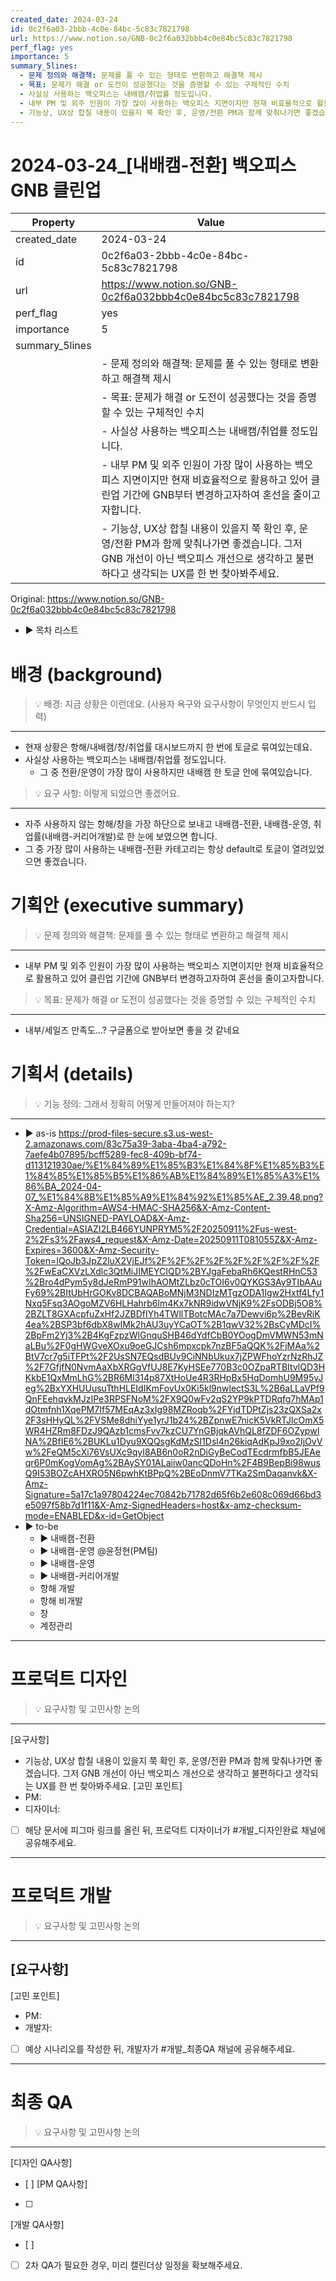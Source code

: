 ```yaml
---
created_date: 2024-03-24
id: 0c2f6a03-2bbb-4c0e-84bc-5c83c7821798
url: https://www.notion.so/GNB-0c2f6a032bbb4c0e84bc5c83c7821798
perf_flag: yes
importance: 5
summary_5lines:
  - 문제 정의와 해결책: 문제를 풀 수 있는 형태로 변환하고 해결책 제시
  - 목표: 문제가 해결 or 도전이 성공했다는 것을 증명할 수 있는 구체적인 수치
  - 사실상 사용하는 백오피스는 내배캠/취업률 정도입니다.
  - 내부 PM 및 외주 인원이 가장 많이 사용하는 백오피스 지면이지만 현재 비효율적으로 활용하고 있어 클린업 기간에 GNB부터 변경하고자하여 혼선을 줄이고자합니다.
  - 기능상, UX상 합칠 내용이 있을지 쭉 확인 후, 운영/전환 PM과 함께 맞춰나가면 좋겠습니다. 그저 GNB 개선이 아닌 백오피스 개선으로 생각하고 불편하다고 생각되는 UX를 한 번 찾아봐주세요.
---
```


# 2024-03-24_[내배캠-전환] 백오피스 GNB 클린업

| Property | Value |
| --- | --- |
| created_date | 2024-03-24 |
| id | 0c2f6a03-2bbb-4c0e-84bc-5c83c7821798 |
| url | https://www.notion.so/GNB-0c2f6a032bbb4c0e84bc5c83c7821798 |
| perf_flag | yes |
| importance | 5 |
| summary_5lines | |
|  | - 문제 정의와 해결책: 문제를 풀 수 있는 형태로 변환하고 해결책 제시 |
|  | - 목표: 문제가 해결 or 도전이 성공했다는 것을 증명할 수 있는 구체적인 수치 |
|  | - 사실상 사용하는 백오피스는 내배캠/취업률 정도입니다. |
|  | - 내부 PM 및 외주 인원이 가장 많이 사용하는 백오피스 지면이지만 현재 비효율적으로 활용하고 있어 클린업 기간에 GNB부터 변경하고자하여 혼선을 줄이고자합니다. |
|  | - 기능상, UX상 합칠 내용이 있을지 쭉 확인 후, 운영/전환 PM과 함께 맞춰나가면 좋겠습니다. 그저 GNB 개선이 아닌 백오피스 개선으로 생각하고 불편하다고 생각되는 UX를 한 번 찾아봐주세요. |

Original: https://www.notion.so/GNB-0c2f6a032bbb4c0e84bc5c83c7821798

- ▶ 목차 리스트

#  배경 (background)
> 💡 배경: 지금 상황은 이런데요. (사용자 욕구와 요구사항이 무엇인지 반드시 입력)

  ---
  - 현재 상황은 항해/내배캠/창/취업률 대시보드까지 한 번에 토글로 묶여있는데요.
  - 사실상 사용하는 백오피스는 내배캠/취업률 정도입니다.
    - 그 중 전환/운영이 가장 많이 사용하지만 내배캠 한 토글 안에 묶여있습니다.
> 💡 요구 사항: 이렇게 되었으면 좋겠어요. 

  ---
  - 자주 사용하지 않는 항해/창을 가장 하단으로 보내고 내배캠-전환, 내배캠-운영, 취업률(내배캠-커리어개발)로 한 눈에 보였으면 합니다.
  - 그 중 가장 많이 사용하는 내배캠-전환 카테고리는 항상 default로 토글이 열려있었으면 좋겠습니다.

#  기획안 (executive summary)
> 💡 문제 정의와 해결책: 문제를 풀 수 있는 형태로 변환하고 해결책 제시

  ---
  - 내부 PM 및 외주 인원이 가장 많이 사용하는 백오피스 지면이지만 현재 비효율적으로 활용하고 있어 클린업 기간에 GNB부터 변경하고자하여 혼선을 줄이고자합니다.
> 💡 목표: 문제가 해결 or 도전이 성공했다는 것을 증명할 수 있는 구체적인 수치

  ---
  - 내부/세일즈 만족도…? 구글폼으로 받아보면 좋을 것 같네요

#  기획서 (details)
> 💡 기능 정의: 그래서 정확히 어떻게 만들어져야 하는지?

  ---
  - ▶ as-is 
    https://prod-files-secure.s3.us-west-2.amazonaws.com/83c75a39-3aba-4ba4-a792-7aefe4b07895/bcff5289-fec8-409b-bf74-d113121930ae/%E1%84%89%E1%85%B3%E1%84%8F%E1%85%B3%E1%84%85%E1%85%B5%E1%86%AB%E1%84%89%E1%85%A3%E1%86%BA_2024-04-07_%E1%84%8B%E1%85%A9%E1%84%92%E1%85%AE_2.39.48.png?X-Amz-Algorithm=AWS4-HMAC-SHA256&X-Amz-Content-Sha256=UNSIGNED-PAYLOAD&X-Amz-Credential=ASIAZI2LB466YUNPRYM5%2F20250911%2Fus-west-2%2Fs3%2Faws4_request&X-Amz-Date=20250911T081055Z&X-Amz-Expires=3600&X-Amz-Security-Token=IQoJb3JpZ2luX2VjEJf%2F%2F%2F%2F%2F%2F%2F%2F%2F%2FwEaCXVzLXdlc3QtMiJIMEYCIQD%2BYJgaFebaRh6KQestRHnC53%2Bro4dPym5y8dJeRmP91wIhAOMtZLbz0cTOI6v0QYKGS3Ay9TIbAAuFy69%2BItUbHrGOKv8DCBAQABoMNjM3NDIzMTgzODA1Igw2Hxtf4Lfy1Nxq5Fsq3AOgoMZV6HLHahrb6lm4Kx7kNR9idwVNjK9%2FsODBj5O8%2BZLT8GXAcpfuZxHf2JZBDfIYh4TWllTBotcMAc7a7Dewvi6p%2BevRiK4ea%2BSP3bf6dbX8wIMk2hAU3uyYCaOT%2B1qwV32%2BsCyMDcI%2BpFm2Yj3%2B4KgFzpzWlGnquSHB46dYdfCbB0YOogDmVMWN53mNaLBu%2F0gHWGveXOxu9oeGJCsh6mpxcpk7nzBF5aQQK%2FjMAa%2BtV7cr7g5iTFPt%2F2UsSN7EQsdBUv9CiNNbUkux7jZPWFhoYzrNzRhJZ%2F7GfjfN0NvmAaXbXRGgVfUJ8E7KyHSEe770B3c0OZpaRTBItvlQD3HKkbE1QxMmLhG%2BR6Ml314p87XtHoUe4R3RHpBx5HqDomhU9M95vJeg%2BxYXHUUusuTthHLEIdIKmFovUx0Ki5kl9nwlectS3L%2B6aLLaVPf9QnFEehqvkMJzIPe3RPSFNoM%2FX9Q0wFv2qS2YP9kPTDRqfg7hMAp1dOtmfnh1XqePM7If57MEqAz3xIg98MZRoqb%2FYjdTDPtZjs23zQXSa2x2F3sHHyQL%2FVSMe8dhiYye1yrJ1b24%2BZpnwE7nicK5VkRTJlcOmX5WR4HZRm8FDzJ9QAzb1cmsFvv7kzCU7YnGBjqkAVhQL8fZDF6OZypwINA%2BfIE6%2BUKLu1Dyu9XQQsgKdMzSI1Dsl4n26kiqAdKpJ9xo2IjOvVw%2FeQM5cXi76VsUXc9qyI8AB6n0oR2nDiGyBeCodTEcdrmfbB5JEAeqr6P0mKogVomAg%2BAySY01ALaiiw0ancQDoHn%2F4B9BepBi98wusQ9I53BOZcAHXRO5N6pwhKtBPpQ%2BEoDnmV7TKa2SmDaqanvk&X-Amz-Signature=5a17c1a97804224ec70842b71782d65f6b2e608c069d66bd3e5097f58b7d1f11&X-Amz-SignedHeaders=host&x-amz-checksum-mode=ENABLED&x-id=GetObject
  - ▶ to-be
    - ▶ 내배캠-전환
    - ▶ 내배캠-운영 @윤정현(PM팀) 
    - ▶ 내배캠-운영 
    - ▶ 내배캠-커리어개발
    - 항해 개발
    - 항해 비개발
    - 창
    - 계정관리

---

#  프로덕트 디자인
> 💡 요구사항 및 고민사항 논의

  ---
  [요구사항]
  - 기능상, UX상 합칠 내용이 있을지 쭉 확인 후, 운영/전환 PM과 함께 맞춰나가면 좋겠습니다. 그저 GNB 개선이 아닌 백오피스 개선으로 생각하고 불편하다고 생각되는 UX를 한 번 찾아봐주세요.
  [고민 포인트]
  - PM:
  - 디자이너: 
  - [ ] 해당 문서에 피그마 링크를 올린 뒤, 프로덕트 디자이너가 #개발_디자인완료 채널에 공유해주세요.

---

#  프로덕트 개발
> 💡 요구사항 및 고민사항 논의

  ---
  [요구사항]
  - 
  [고민 포인트]
  - PM:
  - 개발자: 
  - [ ] 예상 시나리오를 작성한 뒤, 개발자가 #개발_최종QA 채널에 공유해주세요.

---

#  최종 QA
> 💡 요구사항 및 고민사항 논의

  ---
  [디자인 QA사항]
  - [ ] 
  [PM QA사항]
  - [ ] 
  [개발 QA사항]
  - [ ] 
  - [ ] 2차 QA가 필요한 경우, 미리 캘린더상 일정을 확보해주세요.
